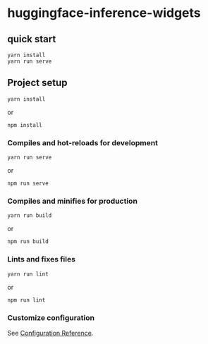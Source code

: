# huggingface-inference-widgets

## quick start
```
yarn install
yarn run serve
```

## Project setup
```
yarn install
```
or
```
npm install
```

### Compiles and hot-reloads for development
```
yarn run serve
```
or
```
npm run serve
```

### Compiles and minifies for production
```
yarn run build
```
or
```
npm run build
```

### Lints and fixes files
```
yarn run lint
```
or
```
npm run lint
```

### Customize configuration
See [Configuration Reference](https://cli.vuejs.org/config/).
